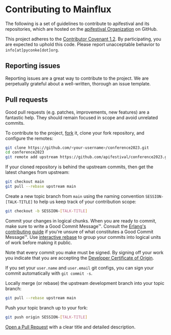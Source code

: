 # Contributing to Mainflux

The following is a set of guidelines to contribute to apifestival and its repositories, which are hosted on the [apifestival Organization](https://github.com/apifestival) on GitHub.

This project adheres to the [Contributor Covenant 1.2](http://contributor-covenant.org/version/1/2/0). By participating, you are expected to uphold this code. Please report unacceptable behavior to `info[at]pyconke[dot]org`.

## Reporting issues

Reporting issues are a great way to contribute to the project. We are perpetually grateful about a well-written, thorough an issue template.

## Pull requests

Good pull requests (e.g. patches, improvements, new features) are a fantastic help. They should remain focused in scope and avoid unrelated commits.

To contribute to the project, [fork](https://help.github.com/articles/fork-a-repo/) it, clone your fork repository, and configure the remotes:

```bash
git clone https://github.com/<your-username>/conference2023.git
cd conference2023
git remote add upstream https://github.com/apifestival/conference2023.git
```

If your cloned repository is behind the upstream commits, then get the latest changes from upstream:

```bash
git checkout main
git pull --rebase upstream main
```

Create a new topic branch from `main` using the naming convention `SESSION-[TALK-TITLE]` to help us keep track of your contribution scope:

```bash
git checkout -b SESSION-[TALK-TITLE]
```

Commit your changes in logical chunks. When you are ready to commit, make sure to write a Good Commit Message™. Consult the [Erlang's contributing guide](https://github.com/erlang/otp/wiki/Writing-good-commit-messages) if you're unsure of what constitutes a Good Commit Message™. Use [interactive rebase](https://help.github.com/articles/about-git-rebase) to group your commits into logical units of work before making it public.

Note that every commit you make must be signed. By signing off your work you indicate that you are accepting the [Developer Certificate of Origin](https://developercertificate.org/).

If you set your `user.name` and `user.email` git configs, you can sign your commit automatically with `git commit -s`.

Locally merge (or rebase) the upstream development branch into your topic branch:

```bash
git pull --rebase upstream main
```

Push your topic branch up to your fork:

```bash
git push origin SESSION-[TALK-TITLE]
```

[Open a Pull Request](https://help.github.com/articles/using-pull-requests/) with a clear title and detailed description.
